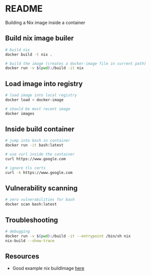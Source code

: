 # README

Building a Nix image inside a container

## Build nix image builer

```sh
# build nix
docker build -t nix .

# build the image (creates a docker-image file in current path)    
docker run -v $(pwd):/build -it nix     
```

## Load image into registry

```sh
# load image into local registry
docker load < docker-image

# should be most recent image
docker images
```

## Inside build container

```sh
# jump into bash in container
docker run -it bash:latest

# use curl inside the container
curl https://www.google.com

# ignore tls certs
curl -k https://www.google.com
```

## Vulnerability scanning

```sh
# zero vulnerabilities for bash
docker scan bash:latest 
```

## Troubleshooting

```sh
# debugging
docker run -v $(pwd):/build -it --entrypoint /bin/sh nix    
nix-build --show-trace
```

## Resources
* Good example nix buildImage [here](https://github.com/nix-community/docker-nixpkgs/blob/master/images/devcontainer/default.nix)  

